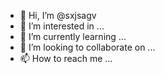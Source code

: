 - 👋 Hi, I’m @sxjsagv
- 👀 I’m interested in ...
- 🌱 I’m currently learning ...
- 💞️ I’m looking to collaborate on ...
- 📫 How to reach me ...

<!---
sxjsagv/sxjsagv is a ✨ special ✨ repository because its `README.md` (this file) appears on your GitHub profile.
You can click the Preview link to take a look at your changes.
--->

